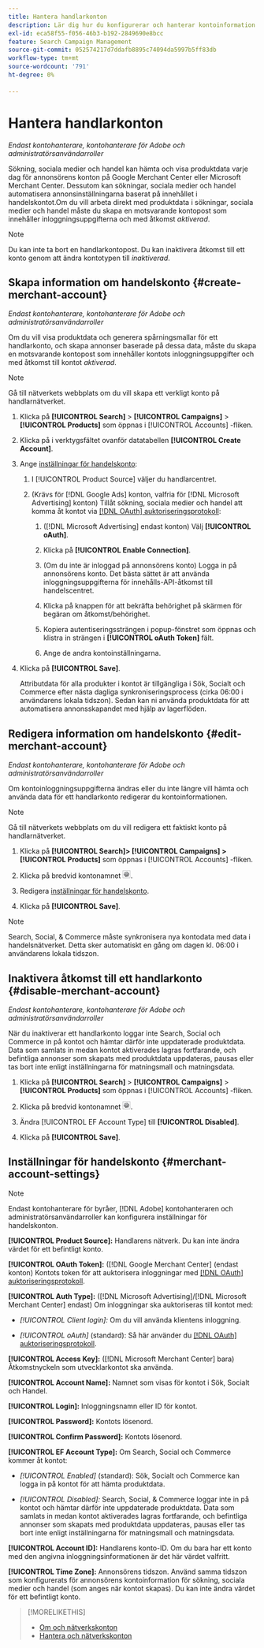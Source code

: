 ```yaml
---
title: Hantera handlarkonton
description: Lär dig hur du konfigurerar och hanterar kontoinformation för ett handlarcenterkonto.
exl-id: eca58f55-f056-46b3-b192-2849690e8bcc
feature: Search Campaign Management
source-git-commit: 052574217d7ddafb8895c74094da5997b5ff83db
workflow-type: tm+mt
source-wordcount: '791'
ht-degree: 0%

---
```


# Hantera handlarkonton

*Endast kontohanterare, kontohanterare för Adobe och administratörsanvändarroller*

Sökning, sociala medier och handel kan hämta och visa produktdata varje dag för annonsörens konton på Google Merchant Center eller Microsoft Merchant Center. Dessutom kan sökningar, sociala medier och handel automatisera annonsinställningarna baserat på innehållet i handelskontot.Om du vill arbeta direkt med produktdata i sökningar, sociala medier och handel måste du skapa en motsvarande kontopost som innehåller inloggningsuppgifterna och med åtkomst *aktiverad*.

>[!NOTE]
>
>Du kan inte ta bort en handlarkontopost. Du kan inaktivera åtkomst till ett konto genom att ändra kontotypen till *inaktiverad*.

## Skapa information om handelskonto {#create-merchant-account}

*Endast kontohanterare, kontohanterare för Adobe och administratörsanvändarroller*

Om du vill visa produktdata och generera spårningsmallar för ett handlarkonto, och skapa annonser baserade på dessa data, måste du skapa en motsvarande kontopost som innehåller kontots inloggningsuppgifter och med åtkomst till kontot *aktiverad*.

>[!NOTE]
>
>Gå till nätverkets webbplats om du vill skapa ett verkligt konto på handlarnätverket.

1. Klicka på **[!UICONTROL Search]** \> **[!UICONTROL Campaigns]** \> **[!UICONTROL Products]** som öppnas i [!UICONTROL Accounts] -fliken.

1. Klicka på i verktygsfältet ovanför datatabellen **[!UICONTROL Create Account]**.

1. Ange [inställningar för handelskonto](#merchant-account-settings):

   1. I [!UICONTROL Product Source] väljer du handlarcentret.

   1. (Krävs för [!DNL Google Ads] konton, valfria för [!DNL Microsoft Advertising] konton) Tillåt sökning, sociala medier och handel att komma åt kontot via [[!DNL OAuth] auktoriseringsprotokoll](https://oauth.net/2/):

      1. ([!DNL Microsoft Advertising] endast konton) Välj **[!UICONTROL oAuth]**.

      1. Klicka på **[!UICONTROL Enable Connection]**.

      1. (Om du inte är inloggad på annonsörens konto) Logga in på annonsörens konto. Det bästa sättet är att använda inloggningsuppgifterna för innehålls-API-åtkomst till handelscentret.

      1. Klicka på knappen för att bekräfta behörighet på skärmen för begäran om åtkomst/behörighet.

      1. Kopiera autentiseringssträngen i popup-fönstret som öppnas och klistra in strängen i **[!UICONTROL oAuth Token]** fält.

      1. Ange de andra kontoinställningarna.

1. Klicka på **[!UICONTROL Save]**.

   Attributdata för alla produkter i kontot är tillgängliga i Sök, Socialt och Commerce efter nästa dagliga synkroniseringsprocess (cirka 06:00 i användarens lokala tidszon). Sedan kan ni använda produktdata för att automatisera annonsskapandet med hjälp av lagerflöden.

## Redigera information om handelskonto {#edit-merchant-account}

*Endast kontohanterare, kontohanterare för Adobe och administratörsanvändarroller*

Om kontoinloggningsuppgifterna ändras eller du inte längre vill hämta och använda data för ett handlarkonto redigerar du kontoinformationen.

>[!NOTE]
>
>Gå till nätverkets webbplats om du vill redigera ett faktiskt konto på handlarnätverket.

1. Klicka på **[!UICONTROL Search]\> [!UICONTROL Campaigns] \>[!UICONTROL Products]** som öppnas i [!UICONTROL Accounts] -fliken.

1. Klicka på bredvid kontonamnet ![Visa/redigera inställningar](/help/search-social-commerce/assets/settings.png "Visa/redigera inställningar").

1. Redigera [inställningar för handelskonto](#merchant-account-settings).

1. Klicka på **[!UICONTROL Save]**.

>[!NOTE]
>
>Search, Social, &amp; Commerce måste synkronisera nya kontodata med data i handelsnätverket. Detta sker automatiskt en gång om dagen kl. 06:00 i användarens lokala tidszon.

## Inaktivera åtkomst till ett handlarkonto {#disable-merchant-account}

*Endast kontohanterare, kontohanterare för Adobe och administratörsanvändarroller*

När du inaktiverar ett handlarkonto loggar inte Search, Social och Commerce in på kontot och hämtar därför inte uppdaterade produktdata. Data som samlats in medan kontot aktiverades lagras fortfarande, och befintliga annonser som skapats med produktdata uppdateras, pausas eller tas bort inte enligt inställningarna för matningsmall och matningsdata.

1. Klicka på **[!UICONTROL Search]** \> **[!UICONTROL Campaigns]** \> **[!UICONTROL Products]** som öppnas i [!UICONTROL Accounts] -fliken.

1. Klicka på bredvid kontonamnet ![Visa/redigera inställningar](/help/search-social-commerce/assets/settings.png "Visa/redigera inställningar").

1. Ändra [!UICONTROL EF Account Type] till **[!UICONTROL Disabled]**.

1. Klicka på **[!UICONTROL Save]**.

## Inställningar för handelskonto {#merchant-account-settings}

>[!NOTE]
>
>Endast kontohanterare för byråer, [!DNL Adobe] kontohanteraren och administratörsanvändarroller kan konfigurera inställningar för handelskonton.

**[!UICONTROL Product Source]:** Handlarens nätverk. Du kan inte ändra värdet för ett befintligt konto.

**[!UICONTROL OAuth Token]:** ([!DNL Google Merchant Center] (endast konton) Kontots token för att auktorisera inloggningar med [[!DNL OAuth] auktoriseringsprotokoll](https://oauth.net/2/).

**[!UICONTROL Auth Type]:** ([!DNL Microsoft Advertising]/[!DNL Microsoft Merchant Center] endast) Om inloggningar ska auktoriseras till kontot med:

* *[!UICONTROL Client login]:* Om du vill använda klientens inloggning.

* *[!UICONTROL oAuth]* (standard): Så här använder du [[!DNL OAuth] auktoriseringsprotokoll](https://oauth.net/2/).

**[!UICONTROL Access Key]:** ([!DNL Microsoft Merchant Center] bara) Åtkomstnyckeln som utvecklarkontot ska använda.

**[!UICONTROL Account Name]:** Namnet som visas för kontot i Sök, Socialt och Handel.

**[!UICONTROL Login]:** Inloggningsnamn eller ID för kontot.

**[!UICONTROL Password]:** Kontots lösenord.

**[!UICONTROL Confirm Password]:** Kontots lösenord.

**[!UICONTROL EF Account Type]:** Om Search, Social och Commerce kommer åt kontot:

* *[!UICONTROL Enabled]* (standard): Sök, Socialt och Commerce kan logga in på kontot för att hämta produktdata.

* *[!UICONTROL Disabled]:* Search, Social, &amp; Commerce loggar inte in på kontot och hämtar därför inte uppdaterade produktdata. Data som samlats in medan kontot aktiverades lagras fortfarande, och befintliga annonser som skapats med produktdata uppdateras, pausas eller tas bort inte enligt inställningarna för matningsmall och matningsdata.

**[!UICONTROL Account ID]:** Handlarens konto-ID. Om du bara har ett konto med den angivna inloggningsinformationen är det här värdet valfritt.

**[!UICONTROL Time Zone]:** Annonsörens tidszon. Använd samma tidszon som konfigurerats för annonsörens kontoinformation för sökning, sociala medier och handel (som anges när kontot skapas). Du kan inte ändra värdet för ett befintligt konto.

>[!MORELIKETHIS]
>
>* [Om och nätverkskonton](ad-network-account-about.md)
>* [Hantera och nätverkskonton](ad-network-account-manage.md)
